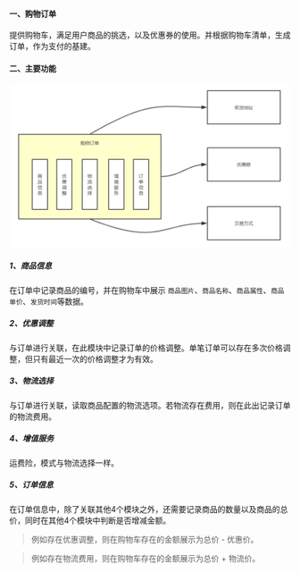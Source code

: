 #### 一、购物订单
提供购物车，满足用户商品的挑选，以及优惠券的使用。并根据购物车清单，生成订单，作为支付的基建。


#### 二、主要功能
![avatar](../../images/购物订单图.png ':size=700')

##### 1、商品信息
在订单中记录商品的编号，并在购物车中展示 `商品图片`、`商品名称`、`商品属性`、`商品单价`、`发货时间`等数据。


##### 2、优惠调整
与订单进行关联，在此模块中记录订单的价格调整。单笔订单可以存在多次价格调整，但只有最近一次的价格调整才为有效。


##### 3、物流选择
与订单进行关联，读取商品配置的物流选项。若物流存在费用，则在此出记录订单的物流费用。


##### 4、增值服务
运费险，模式与物流选择一样。


##### 5、订单信息
在订单信息中，除了关联其他4个模块之外，还需要记录商品的数量以及商品的总价，同时在其他4个模块中判断是否增减金额。

> 例如存在优惠调整，则在购物车存在的金额展示为总价 - 优惠价。

> 例如存在物流费用，则在购物车存在的金额展示为总价 + 物流价。